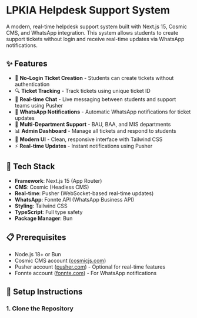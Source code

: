 # LPKIA Helpdesk Support System

A modern, real-time helpdesk support system built with Next.js 15, Cosmic CMS, and WhatsApp integration. This system allows students to create support tickets without login and receive real-time updates via WhatsApp notifications.

## ✨ Features

- 📝 **No-Login Ticket Creation** - Students can create tickets without authentication
- 🔍 **Ticket Tracking** - Track tickets using unique ticket ID
- 💬 **Real-time Chat** - Live messaging between students and support teams using Pusher
- 📱 **WhatsApp Notifications** - Automatic WhatsApp notifications for ticket updates
- 🏢 **Multi-Department Support** - BAU, BAA, and MIS departments
- 📊 **Admin Dashboard** - Manage all tickets and respond to students
- 🎨 **Modern UI** - Clean, responsive interface with Tailwind CSS
- ⚡ **Real-time Updates** - Instant notifications using Pusher

## 🚀 Tech Stack

- **Framework**: Next.js 15 (App Router)
- **CMS**: Cosmic (Headless CMS)
- **Real-time**: Pusher (WebSocket-based real-time updates)
- **WhatsApp**: Fonnte API (WhatsApp Business API)
- **Styling**: Tailwind CSS
- **TypeScript**: Full type safety
- **Package Manager**: Bun

## 📋 Prerequisites

- Node.js 18+ or Bun
- Cosmic CMS account ([cosmicjs.com](https://cosmicjs.com))
- Pusher account ([pusher.com](https://pusher.com)) - Optional for real-time features
- Fonnte account ([fonnte.com](https://fonnte.com)) - For WhatsApp notifications

## 🔧 Setup Instructions

### 1. Clone the Repository